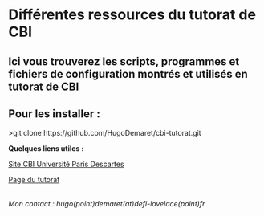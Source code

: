 <h1>Différentes ressources du tutorat de CBI</h1>

<h2>Ici vous trouverez les scripts, programmes et fichiers de configuration montrés et utilisés en tutorat de CBI</h2>

<h2>Pour les installer : </h2>
>git clone https://github.com/HugoDemaret/cbi-tutorat.git

<strong>Quelques liens utiles : </strong>

<a href="https://www.ens.math-info.univ-paris5.fr/cbi/doku.php?id=accueil">Site CBI Université Paris Descartes</a>

<a href="#">Page du tutorat</a>

<br>
<em>Mon contact : hugo(point)demaret(at)defi-lovelace(point)fr</em>
